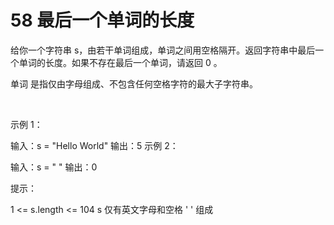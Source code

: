 # 58 最后一个单词的长度

给你一个字符串 s，由若干单词组成，单词之间用空格隔开。返回字符串中最后一个单词的长度。如果不存在最后一个单词，请返回 0 。

单词 是指仅由字母组成、不包含任何空格字符的最大子字符串。

 

示例 1：

输入：s = "Hello World"
输出：5
示例 2：

输入：s = " "
输出：0
 

提示：

1 <= s.length <= 104
s 仅有英文字母和空格 ' ' 组成
